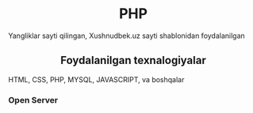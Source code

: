 <h1 align="center">PHP </h1>


Yangliklar sayti qilingan, Xushnudbek.uz sayti shablonidan foydalanilgan </br>


<h2 align="center">Foydalanilgan texnalogiyalar</h2>
HTML, CSS, PHP, MYSQL, JAVASCRIPT, va boshqalar

<h3>Open Server</h3>



